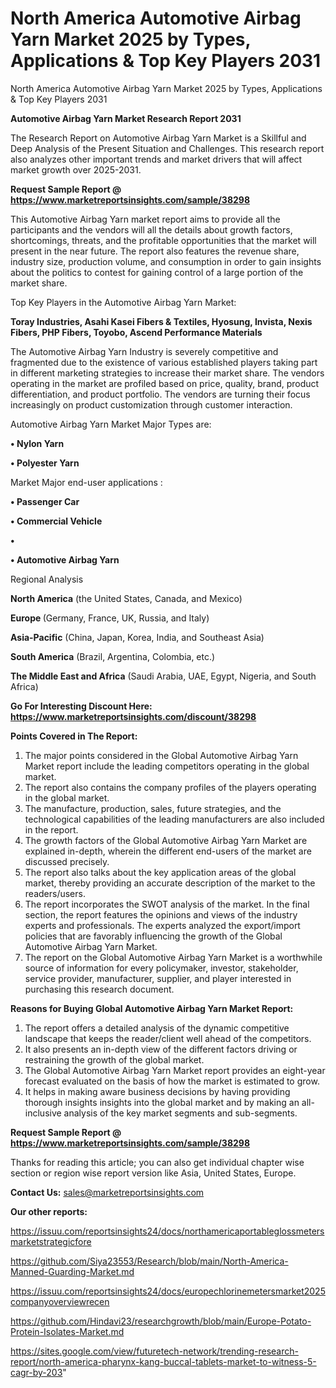 # North America Automotive Airbag Yarn Market 2025 by Types, Applications & Top Key Players 2031
North America Automotive Airbag Yarn Market 2025 by Types, Applications & Top Key Players 2031

<strong>Automotive Airbag Yarn Market Research Report 2031</strong>

The Research Report on Automotive Airbag Yarn Market is a Skillful and Deep Analysis of the Present Situation and Challenges. This research report also analyzes other important trends and market drivers that will affect market growth over 2025-2031.

<strong>Request Sample Report @ <a href=https://www.marketreportsinsights.com/sample/38298>https://www.marketreportsinsights.com/sample/38298</a></strong>

This Automotive Airbag Yarn market report aims to provide all the participants and the vendors will all the details about growth factors, shortcomings, threats, and the profitable opportunities that the market will present in the near future. The report also features the revenue share, industry size, production volume, and consumption in order to gain insights about the politics to contest for gaining control of a large portion of the market share.

Top Key Players in the Automotive Airbag Yarn Market:

<strong>Toray Industries, Asahi Kasei Fibers & Textiles, Hyosung, Invista, Nexis Fibers, PHP Fibers, Toyobo, Ascend Performance Materials</strong>

The Automotive Airbag Yarn Industry is severely competitive and fragmented due to the existence of various established players taking part in different marketing strategies to increase their market share. The vendors operating in the market are profiled based on price, quality, brand, product differentiation, and product portfolio. The vendors are turning their focus increasingly on product customization through customer interaction.

Automotive Airbag Yarn Market Major Types are:

<strong>•  Nylon Yarn

•  Polyester Yarn</strong>

Market Major end-user applications :

<strong>•  Passenger Car

•  Commercial Vehicle

•  

•  Automotive Airbag Yarn</strong>

Regional Analysis

</u><strong><b>North America</b></strong> (the United States, Canada, and Mexico)

<strong><b>Europe </b></strong>(Germany, France, UK, Russia, and Italy)

<strong><b>Asia-Pacific</b></strong> (China, Japan, Korea, India, and Southeast Asia)

<strong><b>South America</b></strong> (Brazil, Argentina, Colombia, etc.)

<strong><b>The Middle East and Africa</b></strong> (Saudi Arabia, UAE, Egypt, Nigeria, and South Africa)

<strong>Go For Interesting Discount Here: <a href=https://www.marketreportsinsights.com/discount/38298>https://www.marketreportsinsights.com/discount/38298</a></strong>

<strong>Points Covered in The Report:</strong>
<ol>
  <li>The major points considered in the Global Automotive Airbag Yarn Market report include the leading competitors operating in the global market.</li>
  <li>The report also contains the company profiles of the players operating in the global market.</li>
  <li>The manufacture, production, sales, future strategies, and the technological capabilities of the leading manufacturers are also included in the report.</li>
  <li>The growth factors of the Global Automotive Airbag Yarn Market are explained in-depth, wherein the different end-users of the market are discussed precisely.</li>
  <li>The report also talks about the key application areas of the global market, thereby providing an accurate description of the market to the readers/users.</li>
  <li>The report incorporates the SWOT analysis of the market. In the final section, the report features the opinions and views of the industry experts and professionals. The experts analyzed the export/import policies that are favorably influencing the growth of the Global Automotive Airbag Yarn Market.</li>
  <li>The report on the Global Automotive Airbag Yarn Market is a worthwhile source of information for every policymaker, investor, stakeholder, service provider, manufacturer, supplier, and player interested in purchasing this research document.</li>
</ol>
<strong>Reasons for Buying Global Automotive Airbag Yarn Market Report:</strong>

<ol>
  <li>The report offers a detailed analysis of the dynamic competitive landscape that keeps the reader/client well ahead of the competitors.</li>
  <li>It also presents an in-depth view of the different factors driving or restraining the growth of the global market.</li>
  <li>The Global Automotive Airbag Yarn Market report provides an eight-year forecast evaluated on the basis of how the market is estimated to grow.</li>
  <li>It helps in making aware business decisions by having providing thorough insights insights into the global market and by making an all-inclusive analysis of the key market segments and sub-segments.</li>
</ol>
<strong>Request Sample Report @ <a href=https://www.marketreportsinsights.com/sample/38298>https://www.marketreportsinsights.com/sample/38298</a></strong>


Thanks for reading this article; you can also get individual chapter wise section or region wise report version like Asia, United States, Europe.

<strong>Contact Us:</strong>
sales@marketreportsinsights.com

<strong>Our other reports:</strong>

<a href=https://issuu.com/reportsinsights24/docs/northamericaportableglossmetersmarketstrategicfore>https://issuu.com/reportsinsights24/docs/northamericaportableglossmetersmarketstrategicfore</a>

<a href=https://github.com/Siya23553/Research/blob/main/North-America-Manned-Guarding-Market.md>https://github.com/Siya23553/Research/blob/main/North-America-Manned-Guarding-Market.md</a>

<a href=https://issuu.com/reportsinsights24/docs/europechlorinemetersmarket2025companyoverviewrecen>https://issuu.com/reportsinsights24/docs/europechlorinemetersmarket2025companyoverviewrecen</a>

<a href=https://github.com/Hindavi23/researchgrowth/blob/main/Europe-Potato-Protein-Isolates-Market.md>https://github.com/Hindavi23/researchgrowth/blob/main/Europe-Potato-Protein-Isolates-Market.md</a>

<a href=https://sites.google.com/view/futuretech-network/trending-research-report/north-america-pharynx-kang-buccal-tablets-market-to-witness-5-cagr-by-203>https://sites.google.com/view/futuretech-network/trending-research-report/north-america-pharynx-kang-buccal-tablets-market-to-witness-5-cagr-by-203</a>"
